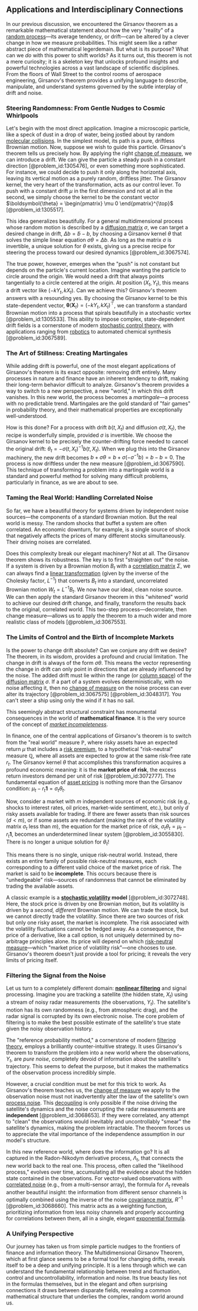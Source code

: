 ## Applications and Interdisciplinary Connections

In our previous discussion, we encountered the Girsanov theorem as a remarkable mathematical statement about how the very "reality" of a [random process](@article_id:269111)—its average tendency, or drift—can be altered by a clever change in how we measure probabilities. This might seem like a rather abstract piece of mathematical legerdemain. But what is its purpose? What can we *do* with this power to shift worlds? As it turns out, this theorem is not a mere curiosity; it is a skeleton key that unlocks profound insights and powerful technologies across a vast landscape of scientific disciplines. From the floors of Wall Street to the control rooms of aerospace engineering, Girsanov's theorem provides a unifying language to describe, manipulate, and understand systems governed by the subtle interplay of drift and noise.

### Steering Randomness: From Gentle Nudges to Cosmic Whirlpools

Let's begin with the most direct application. Imagine a microscopic particle, like a speck of dust in a drop of water, being jostled about by random [molecular collisions](@article_id:136840). In the simplest model, its path is a pure, driftless Brownian motion. Now, suppose we wish to guide this particle. Girsanov's theorem tells us precisely how. By applying the right [change of measure](@article_id:157393), we can introduce a drift. We can give the particle a steady push in a constant direction [@problem_id:1305476], or even something more sophisticated. For instance, we could decide to push it only along the horizontal axis, leaving its vertical motion as a purely random, driftless jitter. The Girsanov kernel, the very heart of the transformation, acts as our control lever. To push with a constant drift $\mu$ in the first dimension and not at all in the second, we simply choose the kernel to be the constant vector $\boldsymbol{\theta} = \begin{pmatrix} \mu  0 \end{pmatrix}^{\top}$ [@problem_id:1305517].

This idea generalizes beautifully. For a general multidimensional process whose random motion is described by a [diffusion matrix](@article_id:182471) $\sigma$, we can target a desired change in drift, $\Delta b = \tilde{b} - b$, by choosing a Girsanov kernel $\theta$ that solves the simple linear equation $\sigma\theta = \Delta b$. As long as the matrix $\sigma$ is invertible, a unique solution for $\theta$ exists, giving us a precise recipe for steering the process toward our desired dynamics [@problem_id:3067574].

The true power, however, emerges when the "push" is not constant but depends on the particle's current location. Imagine wanting the particle to circle around the origin. We would need a drift that always points tangentially to a circle centered at the origin. At position $(X_t, Y_t)$, this means a drift vector like $(-k Y_t, k X_t)$. Can we achieve this? Girsanov's theorem answers with a resounding yes. By choosing the Girsanov kernel to be this state-dependent vector, $\boldsymbol{\theta}(\mathbf{X}_t) = (-k Y_t, k X_t)^{\top}$, we can transform a standard Brownian motion into a process that spirals beautifully in a stochastic vortex [@problem_id:1305533]. This ability to impose complex, state-dependent drift fields is a cornerstone of modern [stochastic control theory](@article_id:179641), with applications ranging from [robotics](@article_id:150129) to automated chemical synthesis [@problem_id:3067589].

### The Art of Stillness: Creating Martingales

While adding drift is powerful, one of the most elegant applications of Girsanov's theorem is its exact opposite: removing drift entirely. Many processes in nature and finance have an inherent tendency to drift, making their long-term behavior difficult to analyze. Girsanov's theorem provides a way to switch to a new perspective, a new "world," in which this drift vanishes. In this new world, the process becomes a *martingale*—a process with no predictable trend. Martingales are the gold standard of "fair games" in probability theory, and their mathematical properties are exceptionally well-understood.

How is this done? For a process with drift $b(t,X_t)$ and diffusion $\sigma(t,X_t)$, the recipe is wonderfully simple, provided $\sigma$ is invertible. We choose the Girsanov kernel to be precisely the counter-drifting force needed to cancel the original drift: $\theta_t = -\sigma(t,X_t)^{-1}b(t,X_t)$. When we plug this into the Girsanov machinery, the new drift becomes $b + \sigma\theta = b + \sigma(-\sigma^{-1}b) = b - b = 0$. The process is now driftless under the new measure [@problem_id:3067590]. This technique of transforming a problem into a martingale world is a standard and powerful method for solving many difficult problems, particularly in finance, as we are about to see.

### Taming the Real World: Handling Correlated Noise

So far, we have a beautiful theory for systems driven by independent noise sources—the components of a standard Brownian motion. But the real world is messy. The random shocks that buffet a system are often correlated. An economic downturn, for example, is a single source of shock that negatively affects the prices of many different stocks simultaneously. Their driving noises are correlated.

Does this complexity break our elegant machinery? Not at all. The Girsanov theorem shows its robustness. The key is to first "straighten out" the noise. If a system is driven by a Brownian motion $B_t$ with a [correlation matrix](@article_id:262137) $\Sigma$, we can always find a [linear transformation](@article_id:142586) (given by the inverse of the Cholesky factor, $L^{-1}$) that converts $B_t$ into a standard, uncorrelated Brownian motion $W_t = L^{-1}B_t$. We now have our ideal, clean noise source. We can then apply the standard Girsanov theorem in this "whitened" world to achieve our desired drift change, and finally, transform the results back to the original, correlated world. This two-step process—decorrelate, then change measure—allows us to apply the theorem to a much wider and more realistic class of models [@problem_id:3067553].

### The Limits of Control and the Birth of Incomplete Markets

Is the power to change drift absolute? Can we conjure any drift we desire? The theorem, in its wisdom, provides a profound and crucial limitation. The change in drift is always of the form $\sigma\theta$. This means the vector representing the change in drift can only point in directions that are already influenced by the noise. The added drift must lie within the range (or [column space](@article_id:150315)) of the [diffusion matrix](@article_id:182471) $\sigma$. If a part of a system evolves deterministically, with no noise affecting it, then no [change of measure](@article_id:157393) on the noise process can ever alter its trajectory [@problem_id:3067575] [@problem_id:3048317]. You can't steer a ship using only the wind if it has no sail.

This seemingly abstract structural constraint has monumental consequences in the world of **mathematical finance**. It is the very source of the concept of *[market incompleteness](@article_id:145088)*.

In finance, one of the central applications of Girsanov's theorem is to switch from the "real world" measure $\mathbb{P}$, where risky assets have an expected return $\mu$ that includes a [risk premium](@article_id:136630), to a hypothetical "risk-neutral" measure $\mathbb{Q}$, where all assets are expected to grow at the same risk-free rate $r_t$. The Girsanov kernel $\theta$ that accomplishes this transformation acquires a profound economic meaning: it is the **market price of risk**, the excess return investors demand per unit of risk [@problem_id:3072777]. The fundamental equation of [asset pricing](@article_id:143933) is nothing more than the Girsanov condition: $\mu_t - r_t \mathbf{1} = \sigma_t \theta_t$.

Now, consider a market with $m$ independent sources of economic risk (e.g., shocks to interest rates, oil prices, market-wide sentiment, etc.), but only $d$ risky assets available for trading. If there are fewer assets than risk sources ($d \lt m$), or if some assets are redundant (making the rank of the volatility matrix $\sigma_t$ less than $m$), the equation for the market price of risk, $\sigma_t \theta_t = \mu_t - r_t \mathbf{1}$, becomes an underdetermined linear system [@problem_id:3055830]. There is no longer a unique solution for $\theta_t$!

This means there is no single, unique risk-neutral world. Instead, there exists an entire family of possible risk-neutral measures, each corresponding to a different valid choice of the market price of risk. The market is said to be **incomplete**. This occurs because there is "unhedgeable" risk—sources of randomness that cannot be eliminated by trading the available assets.

A classic example is a **[stochastic volatility](@article_id:140302) model** [@problem_id:3072748]. Here, the stock price is driven by one Brownian motion, but its volatility is driven by a *second, different* Brownian motion. We can trade the stock, but we cannot directly trade the volatility. Since there are two sources of risk but only one risky asset, the market is incomplete. The risk associated with the volatility fluctuations cannot be hedged away. As a consequence, the price of a derivative, like a call option, is not uniquely determined by no-arbitrage principles alone. Its price will depend on which [risk-neutral measure](@article_id:146519)—which "market price of volatility risk"—one chooses to use. Girsanov's theorem doesn't just provide a tool for pricing; it reveals the very limits of pricing itself.

### Filtering the Signal from the Noise

Let us turn to a completely different domain: **[nonlinear filtering](@article_id:200514)** and signal processing. Imagine you are tracking a satellite (the hidden state, $X_t$) using a stream of noisy radar measurements (the observations, $Y_t$). The satellite's motion has its own randomness (e.g., from atmospheric drag), and the radar signal is corrupted by its own electronic noise. The core problem of filtering is to make the best possible estimate of the satellite's true state given the noisy observation history.

The "reference probability method," a cornerstone of modern [filtering theory](@article_id:186472), employs a brilliantly counter-intuitive strategy. It uses Girsanov's theorem to transform the problem into a new world where the observations, $Y_t$, are *pure noise*, completely devoid of information about the satellite's trajectory. This seems to defeat the purpose, but it makes the mathematics of the observation process incredibly simple.

However, a crucial condition must be met for this trick to work. As Girsanov's theorem teaches us, the [change of measure](@article_id:157393) we apply to the observation noise must not inadvertently alter the law of the satellite's own [process noise](@article_id:270150). This [decoupling](@article_id:160396) is only possible if the noise driving the satellite's dynamics and the noise corrupting the radar measurements are **independent** [@problem_id:3068653]. If they were correlated, any attempt to "clean" the observations would inevitably and uncontrollably "smear" the satellite's dynamics, making the problem intractable. The theorem forces us to appreciate the vital importance of the independence assumption in our model's structure.

In this new reference world, where does the information go? It is all captured in the Radon-Nikodym derivative process, $\Lambda_t$, that connects the new world back to the real one. This process, often called the "likelihood process," evolves over time, accumulating all the evidence about the hidden state contained in the observations. For vector-valued observations with [correlated noise](@article_id:136864) (e.g., from a multi-sensor array), the formula for $\Lambda_t$ reveals another beautiful insight: the information from different sensor channels is optimally combined using the inverse of the noise [covariance matrix](@article_id:138661), $R^{-1}$ [@problem_id:3068660]. This matrix acts as a weighting function, prioritizing information from less noisy channels and properly accounting for correlations between them, all in a single, elegant [exponential formula](@article_id:269833).

### A Unifying Perspective

Our journey has taken us from simple particle nudges to the frontiers of finance and information theory. The Multidimensional Girsanov Theorem, which at first glance seems to be a formal tool for changing drifts, reveals itself to be a deep and unifying principle. It is a lens through which we can understand the fundamental relationship between trend and fluctuation, control and uncontrollability, information and noise. Its true beauty lies not in the formulas themselves, but in the elegant and often surprising connections it draws between disparate fields, revealing a common mathematical structure that underlies the complex, random world around us.